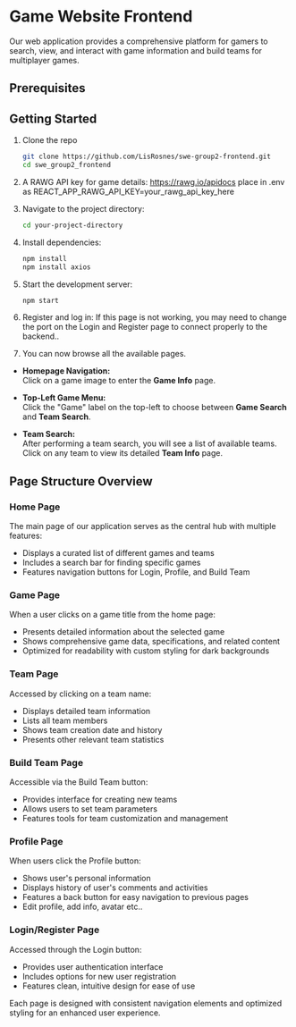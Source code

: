 # Game Website Frontend
Our web application provides a comprehensive platform for gamers to search, view, and interact with game information and build teams for multiplayer games.

## Prerequisites

## Getting Started

1. Clone the repo 
   ```bash
   git clone https://github.com/LisRosnes/swe-group2-frontend.git
   cd swe_group2_frontend
   ```

1. A RAWG API key for game details: https://rawg.io/apidocs
   place in .env as
   REACT_APP_RAWG_API_KEY=your_rawg_api_key_here


2. Navigate to the project directory:
   ```bash
   cd your-project-directory
   ```

2. Install dependencies:
   ```bash
   npm install
   npm install axios
   ```

3. Start the development server:
   ```bash
   npm start
   ```

4. Register and log in:
   If this page is not working, you may need to change the port on the Login and Register page to connect properly to the backend..

5. You can now browse all the available pages.

- **Homepage Navigation:**  
  Click on a game image to enter the **Game Info** page.

- **Top-Left Game Menu:**  
  Click the "Game" label on the top-left to choose between **Game Search** and **Team Search**.

- **Team Search:**  
  After performing a team search, you will see a list of available teams.  
  Click on any team to view its detailed **Team Info** page.

## Page Structure Overview

### Home Page
The main page of our application serves as the central hub with multiple features:
- Displays a curated list of different games and teams
- Includes a search bar for finding specific games
- Features navigation buttons for Login, Profile, and Build Team

### Game Page
When a user clicks on a game title from the home page:
- Presents detailed information about the selected game
- Shows comprehensive game data, specifications, and related content
- Optimized for readability with custom styling for dark backgrounds

### Team Page
Accessed by clicking on a team name:
- Displays detailed team information
- Lists all team members
- Shows team creation date and history
- Presents other relevant team statistics

### Build Team Page
Accessible via the Build Team button:
- Provides interface for creating new teams
- Allows users to set team parameters
- Features tools for team customization and management

### Profile Page
When users click the Profile button:
- Shows user's personal information
- Displays history of user's comments and activities
- Features a back button for easy navigation to previous pages
- Edit profile, add info, avatar etc..

### Login/Register Page
Accessed through the Login button:
- Provides user authentication interface
- Includes options for new user registration
- Features clean, intuitive design for ease of use

Each page is designed with consistent navigation elements and optimized styling for an enhanced user experience.
